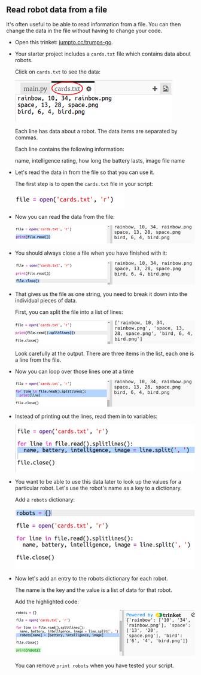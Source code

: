 ## Read robot data from a file

It's often useful to be able to read information from a file. You can then change the data in the file without having to change your code.

+ Open this trinket: <a href="http://jumpto.cc/trumps-go" target="_blank">jumpto.cc/trumps-go</a>.

+ Your starter project includes a `cards.txt` file which contains data about robots.
    
    Click on `cards.txt` to see the data:
    
    ![ekran görüntüsü](images/robotrumps-cards.png)
    
    Each line has data about a robot. The data items are separated by commas.
    
    Each line contains the following information:
    
    name, intelligence rating, how long the battery lasts, image file name

+ Let's read the data in from the file so that you can use it.
    
    The first step is to open the `cards.txt` file in your script:
    
    ![ekran görüntüsü](images/robotrumps-open.png)

+ Now you can read the data from the file:
    
    ![ekran görüntüsü](images/robotrumps-read.png)

+ You should always close a file when you have finished with it:
    
    ![ekran görüntüsü](images/robotrumps-close.png)

+ That gives us the file as one string, you need to break it down into the individual pieces of data.
    
    First, you can split the file into a list of lines:
    
    ![ekran görüntüsü](images/robotrumps-lines.png)
    
    Look carefully at the output. There are three items in the list, each one is a line from the file.

+ Now you can loop over those lines one at a time
    
    ![ekran görüntüsü](images/robotrumps-loop.png)

+ Instead of printing out the lines, read them in to variables:
    
    ![ekran görüntüsü](images/robotrumps-variables.png)

+ You want to be able to use this data later to look up the values for a particular robot. Let's use the robot's name as a key to a dictionary.
    
    Add a `robots` dictionary:
    
    ![ekran görüntüsü](images/robotrumps-dict.png)

+ Now let's add an entry to the robots dictionary for each robot.
    
    The name is the key and the value is a list of data for that robot.
    
    Add the highlighted code:
    
    ![screenshot](images/robotrumps-data.png)
    
    You can remove `print robots` when you have tested your script.